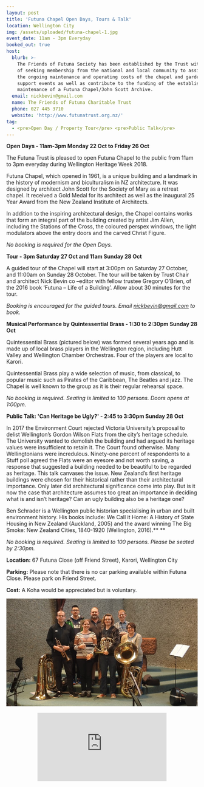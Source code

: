 ```yaml
---
layout: post
title: 'Futuna Chapel Open Days, Tours & Talk'
location: Wellington City
img: /assets/uploaded/futuna-chapel-1.jpg
event_date: 11am - 3pm Everyday
booked_out: true
host:
  blurb: >-
    The Friends of Futuna Society has been established by the Trust with the aim
    of seeking membership from the national and local community to assist with
    the ongoing maintenance and operating costs of the chapel and gardens,
    support events as well as contribute to the funding of the establishment and
    maintenance of a Futuna Chapel/John Scott Archive.
  email: nickbevin@gmail.com
  name: The Friends of Futuna Charitable Trust
  phone: 027 445 3710
  website: 'http://www.futunatrust.org.nz/'
tag:
  - <pre>Open Day / Property Tour</pre> <pre>Public Talk</pre>
---
```

**Open Days - 11am-3pm Monday 22 Oct to Friday 26 Oct**

The Futuna Trust is pleased to open Futuna Chapel to the public from 11am to 3pm everyday during Wellington Heritage Week 2018. 

Futuna Chapel, which opened in 1961, is a unique building and a landmark in the history of modernism and biculturalism in NZ architecture. It was designed by architect John Scott for the Society of Mary as a retreat chapel. It received a Gold Medal for its architect as well as the inaugural 25 Year Award from the New Zealand Institute of Architects.

In addition to the inspiring architectural design, the Chapel contains works that form an integral part of the building created by artist Jim Allen, including the Stations of the Cross, the coloured perspex windows, the light modulators above the entry doors and the carved Christ Figure.

_No booking is required for the Open Days._

**Tour - 3pm Saturday 27 Oct and 11am Sunday 28 Oct**

A guided tour of the Chapel will start at 3:00pm on Saturday 27 October, and 11:00am on Sunday 28 October. The tour will be taken by Trust Chair and architect Nick Bevin co –editor with fellow trustee Gregory O’Brien, of the 2016 book ‘Futuna – Life of a Building’. Allow about 30 minutes for the tour.

_Booking is encouraged for the guided tours. Email nickbevin@gmail.com to book._

**Musical Performance by Quintessential Brass - 1:30 to 2:30pm Sunday 28 Oct**

Quintessential Brass (pictured below) was formed several years ago and is made up of local brass players in the Wellington region, including Hutt Valley and Wellington Chamber Orchestras. Four of the players are local to Karori.

Quintessential Brass play a wide selection of music, from classical, to popular music such as Pirates of the Caribbean, The Beatles and jazz. The Chapel is well known to the group as it is their regular rehearsal space.

_No booking is required. Seating is limited to 100 persons. Doors opens at 1:00pm._

**Public Talk: 'Can Heritage be Ugly?' - 2:45 to 3:30pm Sunday 28 Oct**

In 2017 the Environment Court rejected Victoria University’s proposal to delist Wellington’s Gordon Wilson Flats from the city’s heritage schedule. The University wanted to demolish the building and had argued its heritage values were insufficient to retain it. The Court found otherwise. Many Wellingtonians were incredulous. Ninety-one percent of respondents to a Stuff poll agreed the Flats were an eyesore and not worth saving, a response that suggested a building needed to be beautiful to be regarded as heritage. This talk canvases the issue. New Zealand’s first heritage buildings were chosen for their historical rather than their architectural importance. Only later did architectural significance come into play. But is it now the case that architecture assumes too great an importance in deciding what is and isn’t heritage? Can an ugly building also be a heritage one?

Ben Schrader is a Wellington public historian specialising in urban and built environment history. His books include: We Call it Home: A History of State Housing in New Zealand (Auckland, 2005) and the award winning The Big Smoke: New Zealand Cities, 1840-1920 (Wellington, 2016).**
**

_No booking is required. Seating is limited to 100 persons. Please be seated by 2:30pm._

**Location:** 67 Futuna Close (off Friend Street), Karori, Wellington City

**Parking:** Please note that there is no car parking available within Futuna Close.  Please park on Friend Street.

**Cost:** A Koha would be appreciated but is voluntary.

![null](/assets/uploaded/futuna1.jpg)

<center><iframe src="https://www.facebook.com/plugins/page.php?href=https%3A%2F%2Fwww.facebook.com%2FFutunaChapel%2F&tabs=header&width=340&height=180&small_header=false&adapt_container_width=true&hide_cover=false&show_facepile=true&appId" width="340" height="180" style="border:none;overflow:hidden" scrolling="no" frameborder="0" allowTransparency="true" allow="encrypted-media"></iframe></center>
